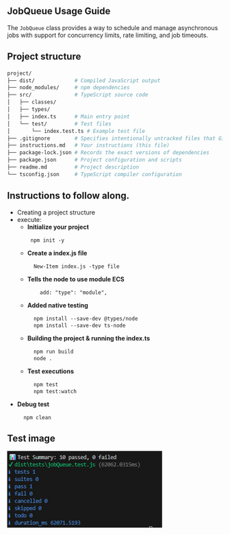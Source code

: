 ## JobQueue Usage Guide
The `JobQueue` class provides a way to schedule and manage asynchronous jobs with support for concurrency limits, rate limiting, and job timeouts.

## Project structure
```bash
project/
├── dist/             # Compiled JavaScript output
├── node_modules/     # npm dependencies
├── src/              # TypeScript source code
│   ├── classes/
│   ├── types/
│   ├── index.ts      # Main entry point
│   └── test/         # Test files
│       └── index.test.ts # Example test file
├── .gitignore        # Specifies intentionally untracked files that Git should ignore
├── instructions.md   # Your instructions (this file)
├── package-lock.json # Records the exact versions of dependencies
├── package.json      # Project configuration and scripts
├── readme.md         # Project description
└── tsconfig.json     # TypeScript compiler configuration
```
## Instructions to follow along.
- Creating a project structure
- execute:
  - **Initialize your project**
    ```npm
     npm init -y
    ```
  - **Create a index.js file**
    ```npm (Windows Machine -- Powershell)
      New-Item index.js -type file
    ```
  - **Tells the node to use module ECS**
    ```
        add: "type": "module",
    ```
  - **Added native testing**
    ```
      npm install --save-dev @types/node
      npm install --save-dev ts-node
    ```
  - **Building the project & running the index.ts**
    ```
      npm run build
      node .
    ```
  - **Test executions**
    ```
      npm test
      npm test:watch
    ```
- **Debug test**
  ```
    npm clean
  ```
## Test image
![Test image](./image/test_images.png)